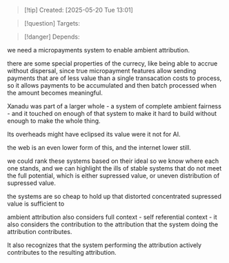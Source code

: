 
>[!tip] Created: [2025-05-20 Tue 13:01]

>[!question] Targets: 

>[!danger] Depends: 

we need a micropayments system to enable ambient attribution.

there are some special properties of the currecy, like being able to accrue without dispersal, since true micropayment features allow sending payments that are of less value than a single transacation costs to process, so it allows payments to be accumulated and then batch processed when the amount becomes meaningful.

Xanadu was part of a larger whole - a system of complete ambient fairness - and it touched on enough of that system to make it hard to build without enough to make the whole thing.

Its overheads might have eclipsed its value were it not for AI.

the web is an even lower form of this, and the internet lower still.

we could rank these systems based on their ideal so we know where each one stands, and we can highlight the ills of stable systems that do not meet the full potential, which is either supressed value, or uneven distribution of supressed value.

the systems are so cheap to hold up that distorted concentrated supressed value is sufficient to

ambient attribution also considers full context - self referential context - it also considers the contribution to the attribution that the system doing the attribution contributes.

It also recognizes that the system performing the attribution actively contributes to the resulting attribution.
